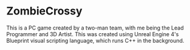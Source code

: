 # ZombieCrossy
This is a PC game created by a two-man team, with me being the Lead Programmer and 3D Artist. This was created using Unreal Engine 4's Blueprint visual scripting language, which runs C++ in the background.
